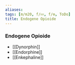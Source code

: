 ```yaml
---
aliases: 
tags: [m/m20, f/💤, f/⚙️, ToDo]
title: Endogene Opioide
---
```

### Endogene Opioide
- [[Dynorphin]]
- [[Endorphine]]
- [[Enkephaline]]
